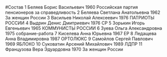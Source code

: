 #Состав
1 Беляев Борис Васильевич 1960 Российская партия пенсионеров за справедливость
2 Беляева Светлана Анатольевна 1962 За женщин России
3 Васильев Николай Алексеевич 1976 ПАТРИОТЫ РОССИИ
4 Выдрин Денис Дмитриевич 1976 СР
5 Зорькин Игорь Евгеньевич 1965 КОММУНИСТЫ РОССИИ
6 Зуева Ольга Александровна 1975 собрание-работа
7 Киселева Анна Юрьевна 1967 ЕР
8 Ледащева Анна Владимировна 1987 ОРТОЛЮКС
9 Самойлов Сергей Павлович 1969 ЯБЛОКО
10 Суковатин Арсений Михайлович 1989 ЛДПР
11 Французова Вера Эдуардовна 1970 За женщин России
